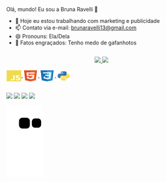   Olá, mundo! Eu sou a Bruna Ravelli 👋

- 🔭 Hoje eu estou trabalhando com marketing e publicidade
- 📫 Contato via e-mail: brunaravelli13@gmail.com 
- 😄 Pronouns: Ela/Dela
- 🤣  Fatos engraçados: Tenho medo de gafanhotos

##

<div align="center">
  <a href="https://github.com/brunaRavelli-byte">
  <img height="180em" src="https://github-readme-stats.vercel.app/api?username=BrunaRavelli-byte&show_icons=true&theme=nightowl&include_all_commits=true&count_private=true"/>
  <img height="180em" src="https://github-readme-stats.vercel.app/api/top-langs/?username=BrunaRavelli-byte&layout=compact&langs_count=7&theme=nightowl"/>
</div>
  
  <div style="display: inline_block"><br>
  <img align="center" alt="Bruna-Js" height="30" width="40" src="https://raw.githubusercontent.com/devicons/devicon/master/icons/javascript/javascript-plain.svg">
  <img align="center" alt="Bruna-HTML" height="30" width="40" src="https://raw.githubusercontent.com/devicons/devicon/master/icons/html5/html5-original.svg">
  <img align="center" alt="Bruna-CSS" height="30" width="40" src="https://raw.githubusercontent.com/devicons/devicon/master/icons/css3/css3-original.svg">
  <img align="center" alt="Bruna-Python" height="30" width="40" src="https://raw.githubusercontent.com/devicons/devicon/master/icons/python/python-original.svg">
</div>
  
  ##
  
  <div> 
  <a href="https://instagram.com/bruna.ravelli" target="_blank"><img src="https://img.shields.io/badge/-Instagram-%23E4405F?style=for-the-badge&logo=instagram&logoColor=white" target="_blank"></a>
 <a href="https://discord.com/channels/@me" target="_blank"><img src="https://img.shields.io/badge/Discord-7289DA?style=for-the-badge&logo=discord&logoColor=white" target="_blank"></a> 
  <a href = "mailto:brunaravelli13@gmail.com"><img src="https://img.shields.io/badge/-Gmail-%23333?style=for-the-badge&logo=gmail&logoColor=white" target="_blank"></a>
  <a href="https://www.linkedin.com/in/bruna-ravelli-566b9520a/" target="_blank"><img src="https://img.shields.io/badge/-LinkedIn-%230077B5?style=for-the-badge&logo=linkedin&logoColor=white" target="_blank"></a> 
 
  ![Snake animation](https://github.com/BrunaRavelli-byte/BrunaRavelli-byte/blob/output/github-contribution-grid-snake.svg)
 
</div>
